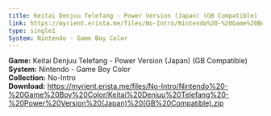 ```yaml
---
title: Keitai Denjuu Telefang - Power Version (Japan) (GB Compatible)
link: https://myrient.erista.me/files/No-Intro/Nintendo%20-%20Game%20Boy%20Color/Keitai%20Denjuu%20Telefang%20-%20Power%20Version%20(Japan)%20(GB%20Compatible).zip
type: single1
System: Nintendo - Game Boy Color
---
```

<b>Game:</b> Keitai Denjuu Telefang - Power Version (Japan) (GB Compatible)<br>
<b>System:</b> Nintendo - Game Boy Color<br>
<b>Collection:</b> No-Intro<br>
<b>Download:</b> https://myrient.erista.me/files/No-Intro/Nintendo%20-%20Game%20Boy%20Color/Keitai%20Denjuu%20Telefang%20-%20Power%20Version%20(Japan)%20(GB%20Compatible).zip